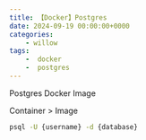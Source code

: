 ```yaml
---
title: 【Docker】Postgres
date: 2024-09-19 00:00:00+0000
categories: 
    - willow
tags:
    -  docker
    -  postgres
---
```


Postgres Docker Image

Container > Image

```bash
psql -U {username} -d {database}
```


